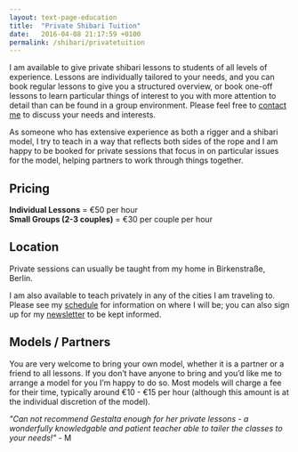 ```yaml
---
layout: text-page-education
title:  "Private Shibari Tuition"
date:   2016-04-08 21:17:59 +0100
permalink: /shibari/privatetuition
---
```

I am available to give private shibari lessons to students of all levels of experience. Lessons are individually tailored to your needs, and you can book regular lessons to give you a structured overview, or book one-off lessons to learn particular things of interest to you with more attention to detail than can be found in a group environment. Please feel free to <a href="{{site.baseurl}}/#contact">contact me</a> to discuss your needs and interests.

As someone who has extensive experience as both a rigger and a shibari model, I try to teach in a way that reflects both sides of the rope and I am happy to be booked for private sessions that focus in on particular issues for the model, helping partners to work through things together.

<h2 class="information-text-h3">Pricing</h2>

<b>Individual Lessons</b> = €50 per hour<br>
<b>Small Groups (2-3 couples)</b> = €30 per couple per hour<br>

<h2 class="information-text-h3">Location</h2>

Private sessions can usually be taught from my home in Birkenstraße, Berlin.

I am also available to teach privately in any of the cities I am traveling to. Please see my <a href="{{site.baseurl}}/#schedule">schedule</a> for information on where I will be; you can also sign up for my <a href="{{site.baseurl}}/#contact">newsletter</a> to be kept informed.

<h2 class="information-text-h3">Models / Partners</h2>

You are very welcome to bring your own model, whether it is a partner or a friend to all lessons.  If you don’t have anyone to bring and you’d like me to arrange a model for you I’m happy to do so. Most models will charge a fee for their time, typically around €10 - €15 per hour (although this amount is at the individual discretion of the model).

<em>"Can not recommend Gestalta enough for her private lessons - a wonderfully knowledgable and patient teacher able to tailer the classes to your needs!"</em> - M
